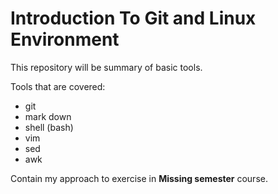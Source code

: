 # Introduction To Git and Linux Environment

This repository will be summary of basic tools.

Tools that are covered:

* git
* mark down
* shell (bash)
* vim
* sed
* awk

Contain my approach to exercise in **Missing semester** course.
